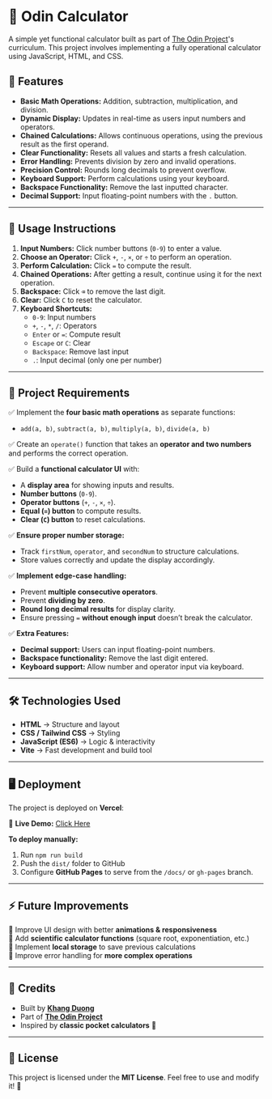 # 🧮 Odin Calculator

A simple yet functional calculator built as part of [The Odin Project](https://www.theodinproject.com/)'s curriculum. This project involves implementing a fully operational calculator using JavaScript, HTML, and CSS.

## 🚀 Features

-   **Basic Math Operations:** Addition, subtraction, multiplication, and division.
-   **Dynamic Display:** Updates in real-time as users input numbers and operators.
-   **Chained Calculations:** Allows continuous operations, using the previous result as the first operand.
-   **Clear Functionality:** Resets all values and starts a fresh calculation.
-   **Error Handling:** Prevents division by zero and invalid operations.
-   **Precision Control:** Rounds long decimals to prevent overflow.
-   **Keyboard Support:** Perform calculations using your keyboard.
-   **Backspace Functionality:** Remove the last inputted character.
-   **Decimal Support:** Input floating-point numbers with the `.` button.

---

## 📌 Usage Instructions

1. **Input Numbers:** Click number buttons (`0-9`) to enter a value.
2. **Choose an Operator:** Click `+`, `-`, `×`, or `÷` to perform an operation.
3. **Perform Calculation:** Click `=` to compute the result.
4. **Chained Operations:** After getting a result, continue using it for the next operation.
5. **Backspace:** Click `⌫` to remove the last digit.
6. **Clear:** Click `C` to reset the calculator.
7. **Keyboard Shortcuts:**
    - `0-9`: Input numbers
    - `+`, `-`, `*`, `/`: Operators
    - `Enter` or `=`: Compute result
    - `Escape` or `C`: Clear
    - `Backspace`: Remove last input
    - `.`: Input decimal (only one per number)

---

## 🎯 Project Requirements

✅ Implement the **four basic math operations** as separate functions:

-   `add(a, b)`, `subtract(a, b)`, `multiply(a, b)`, `divide(a, b)`

✅ Create an `operate()` function that takes an **operator and two numbers** and performs the correct operation.

✅ Build a **functional calculator UI** with:

-   A **display area** for showing inputs and results.
-   **Number buttons** (`0-9`).
-   **Operator buttons** (`+`, `-`, `×`, `÷`).
-   **Equal (`=`) button** to compute results.
-   **Clear (`C`) button** to reset calculations.

✅ **Ensure proper number storage:**

-   Track `firstNum`, `operator`, and `secondNum` to structure calculations.
-   Store values correctly and update the display accordingly.

✅ **Implement edge-case handling:**

-   Prevent **multiple consecutive operators**.
-   Prevent **dividing by zero**.
-   **Round long decimal results** for display clarity.
-   Ensure pressing `=` **without enough input** doesn’t break the calculator.

✅ **Extra Features:**

-   **Decimal support:** Users can input floating-point numbers.
-   **Backspace functionality:** Remove the last digit entered.
-   **Keyboard support:** Allow number and operator input via keyboard.

---

## 🛠️ Technologies Used

-   **HTML** → Structure and layout
-   **CSS / Tailwind CSS** → Styling
-   **JavaScript (ES6)** → Logic & interactivity
-   **Vite** → Fast development and build tool

---

## 🖥️ Deployment

The project is deployed on **Vercel**:

🔗 **Live Demo:** [Click Here](odin-calculator-flame.vercel.app/)

**To deploy manually:**

1. Run `npm run build`
2. Push the `dist/` folder to GitHub
3. Configure **GitHub Pages** to serve from the `/docs/` or `gh-pages` branch.

---

## ⚡ Future Improvements

🔹 Improve UI design with better **animations & responsiveness**  
🔹 Add **scientific calculator functions** (square root, exponentiation, etc.)  
🔹 Implement **local storage** to save previous calculations  
🔹 Improve error handling for **more complex operations**

---

## 🎉 Credits

-   Built by **[Khang Duong](https://github.com/khangbeo)**
-   Part of **[The Odin Project](https://www.theodinproject.com/)**
-   Inspired by **classic pocket calculators** 🧮

---

## 📜 License

This project is licensed under the **MIT License**. Feel free to use and modify it! 🎨
